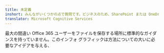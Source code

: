 ```yaml
---
title: 未定義
inshort: みんながいくつかの点で質問です。ビジネスのため、SharePoint または OneDrive を使用する必要がありますか。
translator: Microsoft Cognitive Services
---
```



最大の間違い Office 365 ユーザーをファイルを保存する場所に標準的なガイダンスを持っていません。このインフォ グラフィックは方法についての大いに必要なアイデアを与える、


